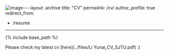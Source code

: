![image](https://github.com/Li-Yunai/Li-Yunai.github.io/assets/165994464/d0f981e4-a012-4825-bb7f-33b31f03b0ec)---
layout: archive
title: "CV"
permalink: /cv/
author_profile: true
redirect_from:
  - /resume
---

{% include base_path %}

Please check my latest cv [here](../files/Li Yunai_CV_SJTU.pdf) :)
